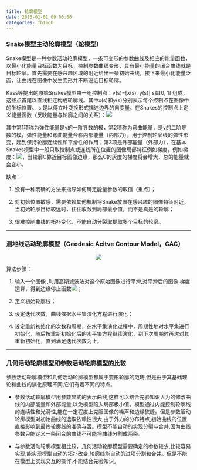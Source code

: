```yaml
---
title: 轮廓模型
date: 2015-01-01 09:00:00
categories: fbImgb
---
```


<script type="text/javascript" src="http://cdn.mathjax.org/mathjax/latest/MathJax.js?config=default"></script>

<!--<img src="http://latex.codecogs.com/gif.latex? a^{i}"/>
<center><img src="{{ site.baseurl }}/images/pdBase/svm_smo1.png"></center>-->

### Snake模型主动轮廓模型（蛇模型）

   Snake模型是一种参数活动轮廓模型，一条可变形的参数曲线及相应的能量函数，以最小化能量目标函数为目标，控制参数曲线变形，具有最小能量的闭合曲线就是目标轮廓。首先需要在感兴趣区域的附近给出一条初始曲线，接下来最小化能量泛函，让曲线在图像中发生变形并不断逼近目标轮廓。

   Kass等提出的原始Snakes模型由一组控制点：v(s)=[x(s), y(s)]   s∈[0, 1] 组成，这些点首尾以直线相连构成轮廓线。其中x(s)和y(s)分别表示每个控制点在图像中的坐标位置。 s 是以傅立叶变换形式描述边界的自变量。在Snakes的控制点上定义能量函数（反映能量与轮廓之间的关系）：<img src="{{ site.baseurl }}/images/pdBase/imgb_outline2.png">

   其中第1项称为弹性能量是v的一阶导数的模，第2项称为弯曲能量，是v的二阶导数的模，弹性能量和弯曲能量合称内部能量（内部力），用于控制轮廓线的弹性形变，起到保持轮廓连续性和平滑性的作用；第3项是外部能量（外部力），在基本Snakes模型中一般只取控制点或连线所在位置的图像局部特征例如梯度，例如梯度：<img src="http://latex.codecogs.com/gif.latex? E_{ext} (\mathop {v(s)}\limits^ \to  ) = P(\mathop {v(s)}\limits^ \to  ) =  - |\nabla I(v)|^2 "/>，当轮廓C靠近目标图像边缘，那么C的灰度的梯度将会增大，总的能量就会变小。

   缺点：

1. 没有一种明确的方法来指导如何确定能量参数的取值（重点）； 

2. 对初始位置敏感，需要依赖其他机制将Snake放置在感兴趣的图像特征附近，当初始轮廓目标较远时，往往收敛到局部最小值，而不是真是的轮廓；

3. 很难控制曲线的拓扑变化，不能自动分裂取提取多个目标的轮廓。

---

### 测地线活动轮廓模型（Geodesic Acitve Contour Model，GAC）

<center><img src="{{ site.baseurl }}/images/pdBase/imgb_outline1.png"></center>

   算法步骤：

1. 输入一个图像 ,利用高斯滤波法对这个原始图像进行平滑,对平滑后的图像 梯度运算，得到边缘停止函数<img src="http://latex.codecogs.com/gif.latex? g(I) = \frac{1}{{1 + |\nabla \mathop I\limits^\^ |^p }}"/>； 

2. 定义初始轮廓线；

3. 设定迭代次数，曲线依据水平集演化方程进行演化；

4. 设定重新初始化的次数和周期，在水平集演化过程中，周期性地对水平集进行初始化，随后按重新初始化后的水平集方程继续演化，到下次周期时再次对其重新初始化，直到满足迭代次数为止。

---

### 几何活动轮廓模型和参数活动轮廓模型的比较

   参数活动轮廓模型和几何活动轮廓模型都属于变形轮廓的范畴,但是由于其基础理论和曲线的演化原理不同,它们有着不同的特点。

* 参数活动轮廓模型用参数显式的表示曲线,这样可以结合先验知识人为的修改曲线的内部能量和外部能量,以免模型陷入局部极小值。模型通过内能控制轮廓线的连续性和光滑性,能在一定程度上克服图像的噪声和边缘狭缝。但是参数活动轮廓模型对初始曲线的选取依赖性很大,由于外力的分布特点,初始曲线的位置直接影响到最终轮廓线的准确与否。模型不能自动的实现分裂与合并,因为曲线参数只能定义一条闭合的曲线不可能将曲线分割成两条。

* 与参数活动轮廓模型相比较，几何活动轮廓模型需要确定的参数较少,比较容易实现,能实现模型自动的拓扑改变,轮廓线能自动的进项分割和合并。但是不能在模型上实现交互的操作,不能结合先验知识。



